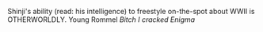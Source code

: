 Shinji's ability (read: his intelligence) to freestyle on-the-spot about WWII is OTHERWORLDLY. Young Rommel
*Bitch I cracked Enigma*